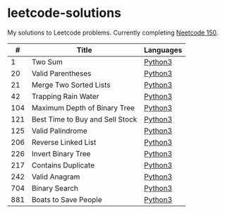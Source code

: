 # leetcode-solutions
My solutions to Leetcode problems. Currently completing [Neetcode 150](https://neetcode.io/practice).

| #    | Title | Languages |
| -    | ----- | --------- |
|    1 | Two Sum                | [Python3](./neetcode-150/0001-two-sum/solution.py)                |
|   20 | Valid Parentheses      | [Python3](./neetcode-150/0020-valid-parentheses/solution.py)      |
|   21 | Merge Two Sorted Lists | [Python3](./neetcode-150/0021-merge-two-sorted-lists/solution.py) |
|   42 | Trapping Rain Water    | [Python3](./neetcode-150/0042-trapping-rain-water/solution.py)    |
|  104 | Maximum Depth of Binary Tree | [Python3](./neetcode-150/0104-maximum-depth-of-binary-tree/solution.py) |
|  121 | Best Time to Buy and Sell Stock | [Python3](./neetcode-150/0121-best-time-to-buy-and-sell-stock/solution.py) |
|  125 | Valid Palindrome       | [Python3](./neetcode-150/0125-valid-palindrome/solution.py)       |
|  206 | Reverse Linked List    | [Python3](./neetcode-150/0206-reverse-linked-list/solution.py)    |
|  226 | Invert Binary Tree     | [Python3](./neetcode-150/0226-invert-binary-tree/solution.py)     |
|  217 | Contains Duplicate     | [Python3](./neetcode-150/0217-contains-duplicate/solution.py)     |
|  242 | Valid Anagram          | [Python3](./neetcode-150/0242-valid-anagram/solution.py)          |
|  704 | Binary Search          | [Python3](./neetcode-150/0704-binary-search/solution.py)          |
|  881 | Boats to Save People   | [Python3](./neetcode-150/0881-boats-to-save-people/solution.py)   |

<!-- New row template
|      | | |
-->